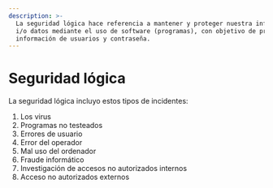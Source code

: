 ```yaml
---
description: >-
  La seguridad lógica hace referencia a mantener y proteger nuestra información
  i/o datos mediante el uso de software (programas), con objetivo de proteger la
  información de usuarios y contraseña.
---
```


# Seguridad lógica

La seguridad lógica incluyo estos tipos de incidentes:

1. Los virus
2. Programas no testeados
3. Errores de usuario
4. Error del operador
5. Mal uso del ordenador
6. Fraude informático
7. Investigación de accesos no autorizados internos
8. Acceso no autorizados externos





